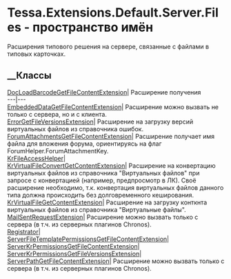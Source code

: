 # Tessa.Extensions.Default.Server.Files - пространство имён
Расширения типового решения на сервере, связанные с файлами в типовых
карточках.
##  __Классы
[DocLoadBarcodeGetFileContentExtension](T_Tessa_Extensions_Default_Server_Files_DocLoadBarcodeGetFileContentExtension.htm)|
Расширение получения  
---|---  
[EmbeddedDataGetFileContentExtension](T_Tessa_Extensions_Default_Server_Files_EmbeddedDataGetFileContentExtension.htm)|
Расширение можно вызвать не только с сервера, но и с клиента.  
[ErrorGetFileVersionsExtension](T_Tessa_Extensions_Default_Server_Files_ErrorGetFileVersionsExtension.htm)|
Расширение на загрузку версий виртуальных файлов из справочника ошибок.  
[ForumAttachmentsGetFileContentExtension](T_Tessa_Extensions_Default_Server_Files_ForumAttachmentsGetFileContentExtension.htm)|
Расширение получает имя файла для вложения форума, ориентируясь на флаг
ForumHelper.ForumAttachmentKey.  
[KrFileAccessHelper](T_Tessa_Extensions_Default_Server_Files_KrFileAccessHelper.htm)|  
[KrVirtualFileConvertGetContentExtension](T_Tessa_Extensions_Default_Server_Files_KrVirtualFileConvertGetContentExtension.htm)|
Расширение на конвертацию виртуальных файлов из справочника "Виртуальных
файлов" при запросе с конвертацией (например, предпросмотр в ЛК). Своё
расширение необходимо, т.к. конвертация виртуальных файлов данного типа должна
происходить без долговременного кеширования.  
[KrVirtualFileGetContentExtension](T_Tessa_Extensions_Default_Server_Files_KrVirtualFileGetContentExtension.htm)|
Расширение на загрузку конткнта виртуальных файлов из справочника "Виртуальные
файлы".  
[MailSentRequestExtension](T_Tessa_Extensions_Default_Server_Files_MailSentRequestExtension.htm)|
Расширение можно вызвать только с сервера (в т.ч. из серверных плагинов
Chronos).  
[Registrator](T_Tessa_Extensions_Default_Server_Files_Registrator.htm)|  
[ServerFileTemplatePermissionsGetFileContentExtension](T_Tessa_Extensions_Default_Server_Files_ServerFileTemplatePermissionsGetFileContentExtension.htm)|  
[ServerKrPermissionsGetFileContentExtension](T_Tessa_Extensions_Default_Server_Files_ServerKrPermissionsGetFileContentExtension.htm)|  
[ServerKrPermissionsGetFileVersionsExtension](T_Tessa_Extensions_Default_Server_Files_ServerKrPermissionsGetFileVersionsExtension.htm)|  
[ServerPathGetFileContentExtension](T_Tessa_Extensions_Default_Server_Files_ServerPathGetFileContentExtension.htm)|
Расширение можно вызвать только с сервера (в т.ч. из серверных плагинов
Chronos).
